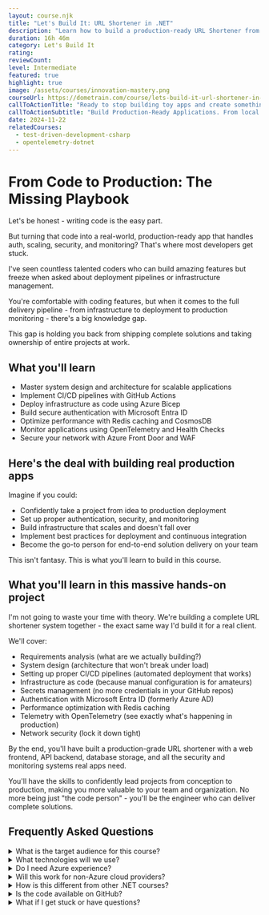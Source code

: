 ```yaml
---
layout: course.njk
title: "Let's Build It: URL Shortener in .NET"
description: "Learn how to build a production-ready URL Shortener from conception to deployment."
duration: 16h 46m
category: Let's Build It
rating: 
reviewCount: 
level: Intermediate
featured: true
highlight: true
image: /assets/courses/innovation-mastery.png
courseUrl: https://dometrain.com/course/lets-build-it-url-shortener-in-dotnet/?ref=gui-ferreira&affcode=1115529_k5a22dj8&&promo=website&promotion=website
callToActionTitle: "Ready to stop building toy apps and create something real?"
callToActionSubtitle: "Build Production-Ready Applications. From local development to cloud deployment."
date: 2024-11-22
relatedCourses:
  - test-driven-development-csharp
  - opentelemetry-dotnet
---
```


# From Code to Production: The Missing Playbook

Let's be honest - writing code is the easy part.

But turning that code into a real-world, production-ready app that handles auth, scaling, security, and monitoring? That's where most developers get stuck.

I've seen countless talented coders who can build amazing features but freeze when asked about deployment pipelines or infrastructure management.

You're comfortable with coding features, but when it comes to the full delivery pipeline - from infrastructure to deployment to production monitoring - there's a big knowledge gap.

This gap is holding you back from shipping complete solutions and taking ownership of entire projects at work.

## What you'll learn

- Master system design and architecture for scalable applications
- Implement CI/CD pipelines with GitHub Actions
- Deploy infrastructure as code using Azure Bicep
- Build secure authentication with Microsoft Entra ID
- Optimize performance with Redis caching and CosmosDB
- Monitor applications using OpenTelemetry and Health Checks
- Secure your network with Azure Front Door and WAF

## Here's the deal with building real production apps

Imagine if you could:

- Confidently take a project from idea to production deployment
- Set up proper authentication, security, and monitoring
- Build infrastructure that scales and doesn't fall over
- Implement best practices for deployment and continuous integration
- Become the go-to person for end-to-end solution delivery on your team

This isn't fantasy. This is what you'll learn to build in this course.

## What you'll learn in this massive hands-on project

I'm not going to waste your time with theory. We're building a complete URL shortener system together - the exact same way I'd build it for a real client.

We'll cover:

- Requirements analysis (what are we actually building?)
- System design (architecture that won't break under load)
- Setting up proper CI/CD pipelines (automated deployment that works)
- Infrastructure as code (because manual configuration is for amateurs)
- Secrets management (no more credentials in your GitHub repos)
- Authentication with Microsoft Entra ID (formerly Azure AD)
- Performance optimization with Redis caching
- Telemetry with OpenTelemetry (see exactly what's happening in production)
- Network security (lock it down tight)

By the end, you'll have built a production-grade URL shortener with a web frontend, API backend, database storage, and all the security and monitoring systems real apps need.

You'll have the skills to confidently lead projects from conception to production, making you more valuable to your team and organization. No more being just "the code person" - you'll be the engineer who can deliver complete solutions.


## Frequently Asked Questions

<div class="space-y-4">
<details class="bg-gray-50 dark:bg-gray-900 rounded-2xl px-8 transition-colors">
<summary class="flex flex-1 items-center justify-between py-6 text-left font-medium text-gray-900 dark:text-white hover:no-underline transition-colors">
What is the target audience for this course?
</summary>
<div class="pb-6 text-gray-600 dark:text-gray-300">
This course is perfect for .NET developers who want to learn how to build and deploy production-ready applications. It's ideal for developers who are comfortable with coding but want to master the full deployment pipeline.
</div>
</details>

<details class="bg-gray-50 dark:bg-gray-900 rounded-2xl px-8 transition-colors">
<summary class="flex flex-1 items-center justify-between py-6 text-left font-medium text-gray-900 dark:text-white hover:no-underline transition-colors">
What technologies will we use?
</summary>
<div class="pb-6 text-gray-600 dark:text-gray-300">
We'll use modern .NET technologies including ASP.NET Core, Azure services (Front Door, CosmosDB, Redis), GitHub Actions for CI/CD, and Azure Bicep for infrastructure as code. Everything is chosen to reflect real-world production requirements.
</div>
</details>

<details class="bg-gray-50 dark:bg-gray-900 rounded-2xl px-8 transition-colors">
<summary class="flex flex-1 items-center justify-between py-6 text-left font-medium text-gray-900 dark:text-white hover:no-underline transition-colors">
Do I need Azure experience?
</summary>
<div class="pb-6 text-gray-600 dark:text-gray-300">
No prior Azure experience is required. We'll cover everything from basics to advanced topics. You will need an Azure subscription to follow along with the deployments. While there will be some costs involved in running the services, the course's GitHub repository includes detailed recommendations on how to keep costs under control and which services to turn off when not in use.
</div>
</details>

<details class="bg-gray-50 dark:bg-gray-900 rounded-2xl px-8 transition-colors">
<summary class="flex flex-1 items-center justify-between py-6 text-left font-medium text-gray-900 dark:text-white hover:no-underline transition-colors">
Will this work for non-Azure cloud providers?
</summary>
<div class="pb-6 text-gray-600 dark:text-gray-300">
While we use Azure in the course, the principles and patterns we teach are applicable to any cloud provider. You'll learn universal concepts about system design and scalability.
</div>
</details>

<details class="bg-gray-50 dark:bg-gray-900 rounded-2xl px-8 transition-colors">
<summary class="flex flex-1 items-center justify-between py-6 text-left font-medium text-gray-900 dark:text-white hover:no-underline transition-colors">
How is this different from other .NET courses?
</summary>
<div class="pb-6 text-gray-600 dark:text-gray-300">
Most courses focus only on coding. This course covers the entire software lifecycle - from initial coding to production deployment, including security, monitoring, and maintenance.
</div>
</details>

<details class="bg-gray-50 dark:bg-gray-900 rounded-2xl px-8 transition-colors">
<summary class="flex flex-1 items-center justify-between py-6 text-left font-medium text-gray-900 dark:text-white hover:no-underline transition-colors">
Is the code available on GitHub?
</summary>
<div class="pb-6 text-gray-600 dark:text-gray-300">
Yes! You get access to the complete source code, including all infrastructure templates and deployment scripts. Perfect for reference as you build your own projects.
</div>
</details>
</div>

<details class="bg-gray-50 dark:bg-gray-900 rounded-2xl px-8 transition-colors">
<summary class="flex flex-1 items-center justify-between py-6 text-left font-medium text-gray-900 dark:text-white hover:no-underline transition-colors">
What if I get stuck or have questions?
</summary>
<div class="pb-6 text-gray-600 dark:text-gray-300">
The course includes detailed explanations. Plus, you get access to our community, where you can ask questions and share experiences with other students. In any case, you can always reach out to me.
</div>
</details>
</div>